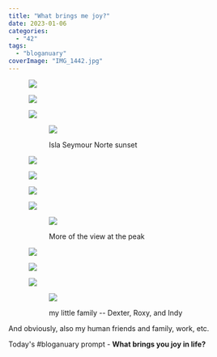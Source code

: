 ```yaml
---
title: "What brings me joy?"
date: 2023-01-06
categories: 
  - "42"
tags: 
  - "bloganuary"
coverImage: "IMG_1442.jpg"
---
```


<figure>

![](images/img_3198.jpg)

![](images/img_8725.jpg)

![](images/IMG_0741.jpg)

<figure>

![](images/IMG_9637-scaled.jpg)

<figcaption>

Isla Seymour Norte sunset

</figcaption>

</figure>

![](images/img_8657.jpg)

![](images/cropped-Screen-Shot-2018-03-06-at-12.55.47-PM-751x1024.png)

![](images/img_5928-1024x768.jpg)

![](images/IMG_3267-1.jpeg)

<figure>

![](images/IMG_6734.jpeg)

<figcaption>

More of the view at the peak

</figcaption>

</figure>

![](images/Indy-Book.jpg)

![](images/61179664873__1e66a22a-4603-4976-ada7-1700b34cd033-768x1024.jpg)

![](images/IMG_3705-1024x768.jpg)

<figure>

![](images/IMG_1442-1024x768.jpg)

<figcaption>

my little family -- Dexter, Roxy, and Indy

</figcaption>

</figure>

</figure>

And obviously, also my human friends and family, work, etc.

Today's #bloganuary prompt - **What brings you joy in life?**
